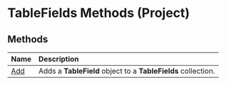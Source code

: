 
# TableFields Methods (Project)

## Methods



|**Name**|**Description**|
|:-----|:-----|
|[Add](d4e6af9f-6d95-49f0-8828-dcd39dbb9f13.md)|Adds a  **TableField** object to a **TableFields** collection.|
